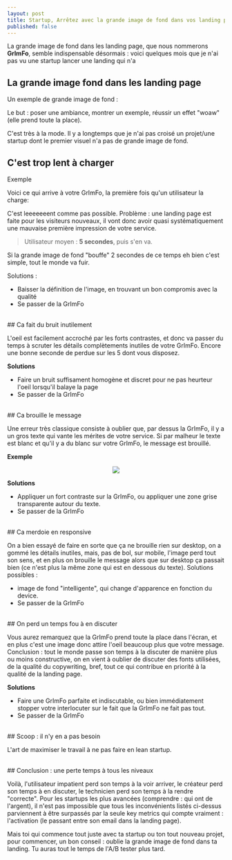 ```yaml
---
layout: post
title: Startup, Arrêtez avec la grande image de fond dans vos landing page
published: false
---
```


La grande image de fond dans les landing page, que nous nommerons **GrImFo**, semble indispensable désormais : voici quelques mois que je n'ai pas vu une startup lancer une landing qui n'a


## La grande image fond dans les landing page

Un exemple de grande image de fond :

Le but : poser une ambiance, montrer un exemple, réussir un effet "woaw" (elle prend toute la place).


C'est très à la mode. Il y a longtemps que je n'ai pas croisé un projet/une startup dont le premier visuel n'a pas de grande image de fond.

## C'est trop lent à charger

Exemple

Voici ce qui arrive à votre GrImFo, la première fois qu'un utilisateur la charge:

C'est leeeeeeent comme pas possible. Problème : une landing page est faite pour les visiteurs nouveaux, il vont donc avoir quasi systématiquement une mauvaise première impression de votre service.

> Utilisateur moyen : **5 secondes**, puis s'en va.

Si la grande image de fond "bouffe" 2 secondes de ce temps eh bien c'est simple, tout le monde va fuir.

Solutions :

- Baisser la définition de l'image, en trouvant un bon compromis avec la qualité
- Se passer de la GrImFo

<br>
## Ca fait du bruit inutilement

L'oeil est facilement accroché par les forts contrastes, et donc va passer du temps à scruter les détails complètements inutiles de votre GrImFo. Encore une bonne seconde de perdue sur les 5 dont vous disposez.



**Solutions**

- Faire un bruit suffisament homogène et discret pour ne pas heurteur l'oeil lorsqu'il balaye la page
- Se passer de la GrImFo

<br>
## Ca brouille le message

Une erreur très classique consiste à oublier que, par dessus la GrImFo, il y a un gros texte qui vante les mérites de votre service. Si par malheur le texte est blanc et qu'il y a du blanc sur votre GrImFo, le message est brouillé.

**Exemple**

<div style="text-align:center"><img src ="http://res.cloudinary.com/toutuncafe/image/upload/v1444049167/grimfo/manqueconstraste.png" /></div>

**Solutions**

 - Appliquer un fort contraste sur la GrImFo, ou appliquer une zone grise transparente autour du texte.
 - Se passer de la GrImFo

<br>
## Ca merdoie en responsive

On a bien essayé de faire en sorte que ça ne brouille rien sur desktop, on a gommé les détails inutiles, mais, pas de bol, sur mobile, l'image perd tout son sens, et en plus on brouille le message alors que sur desktop ça passait bien (ce n'est plus la même zone qui est en dessous du texte). Solutions possibles :

 - image de fond "intelligente", qui change d'apparence en fonction du device.
 - Se passer de la GrImFo

<br>
## On perd un temps fou à en discuter

Vous aurez remarquez que la GrImFo prend toute la place dans l'écran, et en plus c'est une image donc attire l'oeil beaucoup plus que votre message. Conclusion : tout le monde passe son temps à la discuter de manière plus ou moins constructive, on en vient à oublier de discuter des fonts utilisées, de la qualité du copywriting, bref, tout ce qui contribue en priorité à la qualité de la landing page.

**Solutions**

 - Faire une GrImFo parfaite et indiscutable, ou bien immédiatement stopper votre interlocuter sur le fait que la GrImFo ne fait pas tout.
 - Se passer de la GrImFo

<br>
## Scoop : il n'y en a pas besoin

L'art de maximiser le travail à ne pas faire en lean startup.

<br>
## Conclusion : une perte temps à tous les niveaux

Voilà, l'utilisateur impatient perd son temps à la voir arriver, le créateur perd son temps à en discuter, le technicien perd son temps à la rendre "correcte". Pour les startups les plus avancées (comprendre : qui ont de l'argent), il n'est pas impossible que tous les inconvénients listés ci-dessus parviennent à être surpassés par la seule key metrics qui compte vraiment : l'activation (le passant entre son email dans la landing page).

Mais toi qui commence tout juste avec ta startup ou ton tout nouveau projet, pour commencer, un bon conseil : oublie la grande image de fond dans ta landing. Tu auras tout le temps de l'A/B tester plus tard.

